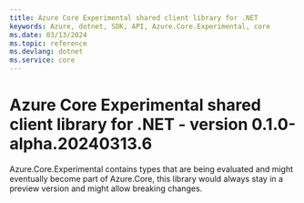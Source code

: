 ```yaml
---
title: Azure Core Experimental shared client library for .NET
keywords: Azure, dotnet, SDK, API, Azure.Core.Experimental, core
ms.date: 03/13/2024
ms.topic: reference
ms.devlang: dotnet
ms.service: core
---
```

# Azure Core Experimental shared client library for .NET - version 0.1.0-alpha.20240313.6 


Azure.Core.Experimental contains types that are being evaluated and might eventually become part of Azure.Core, this library would always stay in a preview version and might allow breaking changes.

